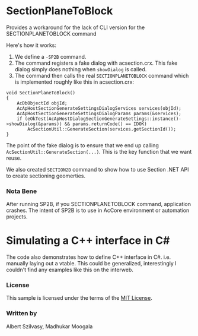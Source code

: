 # SectionPlaneToBlock
Provides a workaround for the lack of CLI version for the SECTIONPLANETOBLOCK command

Here's how it works:

1. We define a `-SP2B` command.
2. The command registers a fake dialog with acsection.crx. This fake dialog simply does nothing when `showDialog` is called.
3. The command then calls the real `SECTIONPLANETOBLOCK` command which is implemented roughly like this in acsection.crx:
```
void SectionPlaneToBlock()
{
    AcDbObjectId objId;
    AcApHostSectionGenerateSettingsDialogServices services(objId);
    AcApHostSectionGenerateSettingsDialogParams params(&services);
    if (eOkTest(AcApHostDialogSectionGenerateSettings::instance()->showDialog(&params)) && params.returnCode() == IDOK)
        AcSectionUtil::GenerateSection(services.getSectionId());
}
```

The point of the fake dialog is to ensure that we end up calling `AcSectionUtil::GenerateSection(...)`. This is the key function that we want reuse.

 We also created `SECTION2D` command to show how to use Section .NET API to create sectioning geomerties.

 ### Nota Bene
 After running SP2B, if you SECTIONPLANETOBLOCK command, application crashes.
 The intent of SP2B is to use in AcCore environment or automation projects.


# Simulating a C++ interface in C#

The code also demonstrates how to define C++ interface in C#. i.e. manually laying out a vtable. This could be generalized, interestingly I couldn't find any examples like this on the interweb.

### License
This sample is licensed under the terms of the [MIT License](http://opensource.org/licenses/MIT).

### Written by
Albert Szilvasy, Madhukar Moogala

